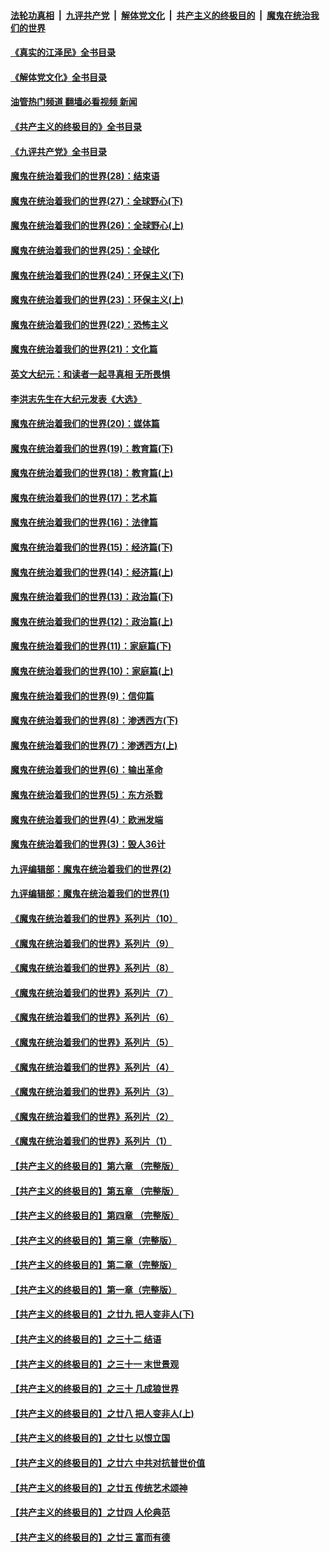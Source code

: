 ####  [法轮功真相](../../../../basic/blob/master/README.md?t=07230531) &nbsp;|&nbsp; [九评共产党](../../../../9ping.md/blob/master/README.md?t=07230531) &nbsp;|&nbsp; [解体党文化](../../../../jtdwh.md/blob/master/README.md?t=07230531)  &nbsp;|&nbsp; [共产主义的终极目的](../../../../gczydzjmd.md/blob/master/README.md?t=07230531) &nbsp;|&nbsp; [魔鬼在统治我们的世界](../../../../mgztzwmdsj.md/blob/master/README.md?t=07230531) 

#### [《真实的江泽民》全书目录](../pages/nsc422/n13721399.md?t=07230531) 

#### [《解体党文化》全书目录](../pages/nsc422/n13721157.md?t=07230531) 

#### [油管热门频道 翻墙必看视频 新闻](http://45.76.130.85:81/youtube.html?07230531)

#### [《共产主义的终极目的》全书目录](../pages/nsc422/n13721048.md?t=07230531) 

#### [《九评共产党》全书目录](../pages/nsc422/n13708085.md?t=07230531) 

#### [魔鬼在统治着我们的世界(28)：结束语](../pages/nsc422/n10936246.md?t=07230531) 

#### [魔鬼在统治着我们的世界(27)：全球野心(下)](../pages/nsc422/n10928319.md?t=07230531) 

#### [魔鬼在统治着我们的世界(26)：全球野心(上)](../pages/nsc422/n10900318.md?t=07230531) 

#### [魔鬼在统治着我们的世界(25)：全球化](../pages/nsc422/n10788205.md?t=07230531) 

#### [魔鬼在统治着我们的世界(24)：环保主义(下)](../pages/nsc422/n10695307.md?t=07230531) 

#### [魔鬼在统治着我们的世界(23)：环保主义(上)](../pages/nsc422/n10688613.md?t=07230531) 

#### [魔鬼在统治着我们的世界(22)：恐怖主义](../pages/nsc422/n10614727.md?t=07230531) 

#### [魔鬼在统治着我们的世界(21)：文化篇](../pages/nsc422/n10597706.md?t=07230531) 

#### [英文大纪元：和读者一起寻真相 无所畏惧](../pages/nsc422/n12542027.md?t=07230531) 

#### [李洪志先生在大纪元发表《大选》](../pages/nsc422/n12534746.md?t=07230531) 

#### [魔鬼在统治着我们的世界(20)：媒体篇](../pages/nsc422/n10586579.md?t=07230531) 

#### [魔鬼在统治着我们的世界(19)：教育篇(下)](../pages/nsc422/n10564808.md?t=07230531) 

#### [魔鬼在统治着我们的世界(18)：教育篇(上)](../pages/nsc422/n10526970.md?t=07230531) 

#### [魔鬼在统治着我们的世界(17)：艺术篇](../pages/nsc422/n10499093.md?t=07230531) 

#### [魔鬼在统治着我们的世界(16)：法律篇](../pages/nsc422/n10485969.md?t=07230531) 

#### [魔鬼在统治着我们的世界(15)：经济篇(下)](../pages/nsc422/n10469975.md?t=07230531) 

#### [魔鬼在统治着我们的世界(14)：经济篇(上)](../pages/nsc422/n10457370.md?t=07230531) 

#### [魔鬼在统治着我们的世界(13)：政治篇(下)](../pages/nsc422/n10448270.md?t=07230531) 

#### [魔鬼在统治着我们的世界(12)：政治篇(上)](../pages/nsc422/n10444576.md?t=07230531) 

#### [魔鬼在统治着我们的世界(11)：家庭篇(下)](../pages/nsc422/n10440961.md?t=07230531) 

#### [魔鬼在统治着我们的世界(10)：家庭篇(上)](../pages/nsc422/n10435448.md?t=07230531) 

#### [魔鬼在统治着我们的世界(9)：信仰篇](../pages/nsc422/n10432159.md?t=07230531) 

#### [魔鬼在统治着我们的世界(8)：渗透西方(下)](../pages/nsc422/n10429603.md?t=07230531) 

#### [魔鬼在统治着我们的世界(7)：渗透西方(上)](../pages/nsc422/n10426013.md?t=07230531) 

#### [魔鬼在统治着我们的世界(6)：输出革命](../pages/nsc422/n10421536.md?t=07230531) 

#### [魔鬼在统治着我们的世界(5)：东方杀戮](../pages/nsc422/n10417707.md?t=07230531) 

#### [魔鬼在统治着我们的世界(4)：欧洲发端](../pages/nsc422/n10414890.md?t=07230531) 

#### [魔鬼在统治着我们的世界(3)：毁人36计](../pages/nsc422/n10411583.md?t=07230531) 

#### [九评编辑部：魔鬼在统治着我们的世界(2)](../pages/nsc422/n10410036.md?t=07230531) 

#### [九评编辑部：魔鬼在统治着我们的世界(1)](../pages/nsc422/n10406825.md?t=07230531) 

#### [《魔鬼在统治着我们的世界》系列片（10）](../pages/nsc422/n12292670.md?t=07230531) 

#### [《魔鬼在统治着我们的世界》系列片（9）](../pages/nsc422/n12290859.md?t=07230531) 

#### [《魔鬼在统治着我们的世界》系列片（8）](../pages/nsc422/n12287445.md?t=07230531) 

#### [《魔鬼在统治着我们的世界》系列片（7）](../pages/nsc422/n12283425.md?t=07230531) 

#### [《魔鬼在统治着我们的世界》系列片（6）](../pages/nsc422/n12282314.md?t=07230531) 

#### [《魔鬼在统治着我们的世界》系列片（5）](../pages/nsc422/n12281419.md?t=07230531) 

#### [《魔鬼在统治着我们的世界》系列片（4）](../pages/nsc422/n12274024.md?t=07230531) 

#### [《魔鬼在统治着我们的世界》系列片（3）](../pages/nsc422/n12271322.md?t=07230531) 

#### [《魔鬼在统治着我们的世界》系列片（2）](../pages/nsc422/n12269049.md?t=07230531) 

#### [《魔鬼在统治着我们的世界》系列片（1）](../pages/nsc422/n12267575.md?t=07230531) 

#### [【共产主义的终极目的】第六章 （完整版）](../pages/nsc422/n11428913.md?t=07230531) 

#### [【共产主义的终极目的】第五章 （完整版）](../pages/nsc422/n11428912.md?t=07230531) 

#### [【共产主义的终极目的】第四章 （完整版）](../pages/nsc422/n11428907.md?t=07230531) 

#### [【共产主义的终极目的】第三章（完整版）](../pages/nsc422/n11428848.md?t=07230531) 

#### [【共产主义的终极目的】第二章（完整版）](../pages/nsc422/n11428831.md?t=07230531) 

#### [【共产主义的终极目的】第一章（完整版）](../pages/nsc422/n11417651.md?t=07230531) 

#### [【共产主义的终极目的】之廿九 把人变非人(下)](../pages/nsc422/n11344140.md?t=07230531) 

#### [【共产主义的终极目的】之三十二 结语](../pages/nsc422/n11360535.md?t=07230531) 

#### [【共产主义的终极目的】之三十一 末世景观](../pages/nsc422/n11351129.md?t=07230531) 

#### [【共产主义的终极目的】之三十 几成狼世界](../pages/nsc422/n11348280.md?t=07230531) 

#### [【共产主义的终极目的】之廿八 把人变非人(上)](../pages/nsc422/n11340492.md?t=07230531) 

#### [【共产主义的终极目的】之廿七 以恨立国](../pages/nsc422/n11336944.md?t=07230531) 

#### [【共产主义的终极目的】之廿六 中共对抗普世价值](../pages/nsc422/n11324785.md?t=07230531) 

#### [【共产主义的终极目的】之廿五 传统艺术颂神](../pages/nsc422/n11296396.md?t=07230531) 

#### [【共产主义的终极目的】之廿四 人伦典范](../pages/nsc422/n11296397.md?t=07230531) 

#### [【共产主义的终极目的】之廿三 富而有德](../pages/nsc422/n11283598.md?t=07230531) 

<img src='http://gfw-breaker.win/goodnews/indexes/nsc422.md' width='0px' height='0px'/>
